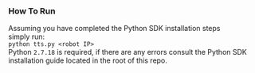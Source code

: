 ### How To Run
Assuming you have completed the Python SDK installation steps \
simply run:\
`python tts.py <robot IP>`\
Python `2.7.18` is required, if there are any errors consult the Python SDK \
installation guide located in the root of this repo.
